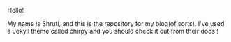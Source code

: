 Hello! 

My name is Shruti, and this is the repository for my blog(of sorts). I've used a Jekyll theme called chirpy and you should check it out,from their docs !